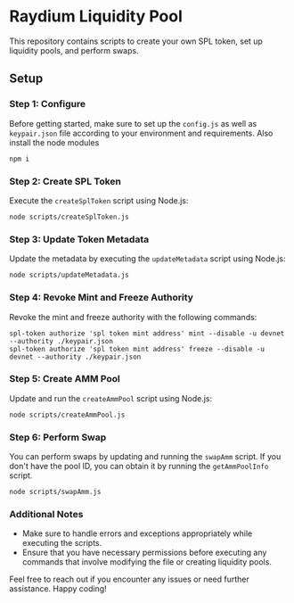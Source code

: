 # Raydium Liquidity Pool

This repository contains scripts to create your own SPL token, set up liquidity pools, and perform swaps.

## Setup

### Step 1: Configure

Before getting started, make sure to set up the `config.js` as well as `keypair.json` file according to your environment and requirements. Also install the node modules

```
npm i
```

### Step 2: Create SPL Token

Execute the `createSplToken` script using Node.js:

```
node scripts/createSplToken.js
```

### Step 3: Update Token Metadata

Update the metadata by executing the `updateMetadata` script using Node.js:

```
node scripts/updateMetadata.js
```

### Step 4: Revoke Mint and Freeze Authority

Revoke the mint and freeze authority with the following commands:

```
spl-token authorize 'spl token mint address' mint --disable -u devnet --authority ./keypair.json
spl-token authorize 'spl token mint address' freeze --disable -u devnet --authority ./keypair.json
```

### Step 5: Create AMM Pool

Update and run the `createAmmPool` script using Node.js:

```
node scripts/createAmmPool.js
```

### Step 6: Perform Swap

You can perform swaps by updating and running the `swapAmm` script. If you don't have the pool ID, you can obtain it by running the `getAmmPoolInfo` script.

```
node scripts/swapAmm.js
```

### Additional Notes

- Make sure to handle errors and exceptions appropriately while executing the scripts.
- Ensure that you have necessary permissions before executing any commands that involve modifying the file or creating liquidity pools.

Feel free to reach out if you encounter any issues or need further assistance. Happy coding!
